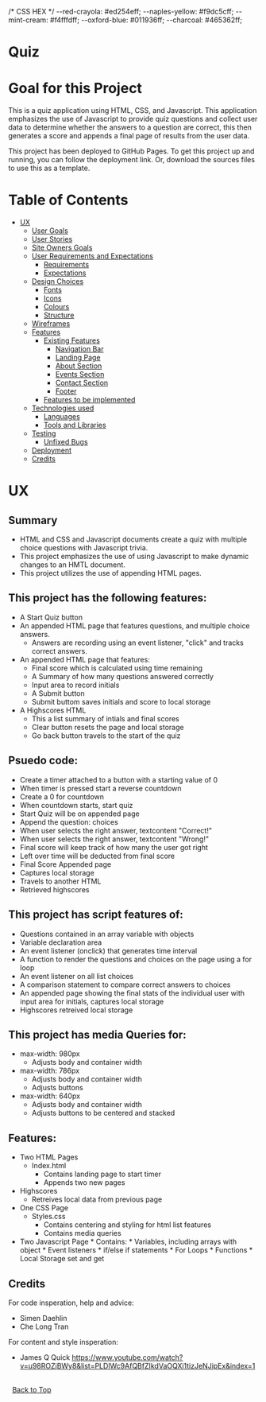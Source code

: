 /* CSS HEX */
--red-crayola: #ed254eff;
--naples-yellow: #f9dc5cff;
--mint-cream: #f4fffdff;
--oxford-blue: #011936ff;
--charcoal: #465362ff;





# Quiz



# Goal for this Project

This is a quiz application using HTML, CSS, and Javascript. This application emphasizes the use of Javascript to provide quiz questions and collect user data to determine whether the answers to a question are correct, this then generates a score and appends a final page of results from the user data.

This project has been deployed to GitHub Pages. To get this project up and running, you can follow the deployment link. Or, download the sources files to use this as a template.



# Table of Contents
* [UX](#ux "UX")
    * [User Goals](#user-goals "User Goals")
    * [User Stories](#user-stories "User Stories")
    * [Site Owners Goals](#site-owners-goals)
    * [User Requirements and Expectations](#user-requirements-and-expectations)
         * [Requirements](#requirements)
         * [Expectations](#expectations)
     * [Design Choices](#design-choices)
        * [Fonts](#fonts)
        * [Icons](#icons)
        * [Colours](#colours)
        * [Structure](#structure)
    * [Wireframes](#wireframes)
    * [Features](#features)
        * [Existing Features](#existing-features)
            * [Navigation Bar](#navigation-bar)
            * [Landing Page](#landing-page)
            * [About Section](#about-section)
            * [Events Section](#events-section)
            * [Contact Section](#contact-section)
            * [Footer](#footer)
        * [Features to be implemented](#features-to-be-implemented)
    * [Technologies used](#technologies-used)
        * [Languages](#languages)
        * [Tools and Libraries](#tools-and-libraries)
    * [Testing](#testing)
        * [Unfixed Bugs](#unfixed-bugs)
    * [Deployment](#deployment)
    * [Credits](#credits)
# UX


## Summary
* HTML and CSS and Javascript documents create a quiz with multiple choice questions with Javascript trivia.
* This project emphasizes the use of using Javascript to make dynamic changes to an HMTL document.
* This project utilizes the use of appending HTML pages.

## This project has the following features:
* A Start Quiz button
* An appended HTML page that features questions, and multiple choice answers.
    + Answers are recording using an event listener, "click" and tracks correct answers.
* An appended HTML page that features:
    + Final score which is calculated using time remaining
    + A Summary of how many questions answered correctly
    + Input area to record initials
    + A Submit button
    + Submit buttom saves initials and score to local storage
* A Highscores HTML
    + This a list summary of intials and final scores
    + Clear button resets the page and local storage
    + Go back button travels to the start of the quiz

## Psuedo code:
* Create a timer attached to a button with a starting value of 0
* When timer is pressed start a reverse countdown
* Create a 0 for countdown
* When countdown starts, start quiz
* Start Quiz will be on appended page
* Append the question: choices
* When user selects the right answer, textcontent "Correct!"
* When user selects the right answer, textcontent "Wrong!"
* Final score will keep track of how many the user got right
* Left over time will be deducted from final score
* Final Score Appended page
* Captures local storage
* Travels to another HTML
* Retrieved highscores

## This project has script features of:
* Questions contained in an array variable with objects
* Variable declaration area
* An event listener (onclick) that generates time interval
* A function to render the questions and choices on the page using a for loop
* An event listener on all list choices
* A comparison statement to compare correct answers to choices
* An appended page showing the final stats of the individual user with input area for initials, captures local storage
* Highscores retreived local storage

## This project has media Queries for:
* max-width: 980px
    + Adjusts body and container width
* max-width: 786px
    + Adjusts body and container width
    + Adjusts buttons
* max-width: 640px
    + Adjusts body and container width
    + Adjusts buttons to be centered and stacked

## Features:
* Two HTML Pages
    + Index.html
        * Contains landing page to start timer
        * Appends two new pages
* Highscores 
    + Retreives local data from previous page
* One CSS Page
    + Styles.css
        * Contains centering and styling for html list features
        * Contains media queries
* Two Javascript Page * Contains: * Variables, including arrays with object * Event listeners * if/else if statements * For Loops * Functions * Local Storage set and get

## Credits
For code insperation, help and advice:
* Simen Daehlin
* Che Long Tran
 
For content and style insperation:
* James Q Quick
https://www.youtube.com/watch?v=u98ROZjBWy8&list=PLDlWc9AfQBfZIkdVaOQXi1tizJeNJipEx&index=1

\
&nbsp;
[Back to Top](#table-of-contents)
\
&nbsp;
